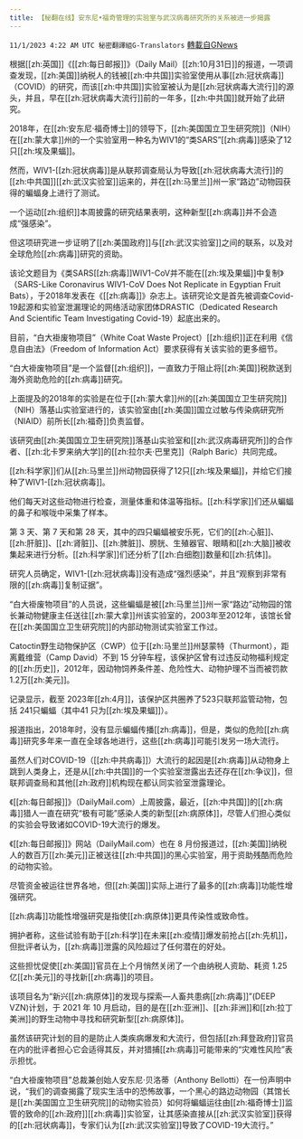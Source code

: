 ```yaml
---
title: 【秘翻在线】安东尼•福奇管理的实验室与武汉病毒研究所的关系被进一步揭露
---
```

`11/1/2023 4:22 AM UTC 秘密翻譯組G-Translators` [轉載自GNews](https://gnews.org/articles/1906446)

根据[[zh:英国]]《[[zh:每日邮报]]》（Daily Mail）[[zh:10月31日]]的报道，一项调查发现，[[zh:美国]]纳税人的钱被[[zh:中共国]]实验室使用从事[[zh:冠状病毒]]（COVID）的研究，而该[[zh:中共国]]实验室被认为是[[zh:冠状病毒大流行]]的源头，并且，早在[[zh:冠状病毒大流行]]前的一年多，[[zh:中共国]]就开始了此研究。

2018年，在[[zh:安东尼·福奇博士]]的领导下，[[zh:美国国立卫生研究院]]（NIH）在[[zh:蒙大拿]]州的一个实验室用一种名为WIV1的“类SARS”[[zh:病毒]]感染了12只[[zh:埃及果蝠]]。

然而，WIV1-[[zh:冠状病毒]]是从联邦调查局认为导致[[zh:冠状病毒大流行]]的[[zh:中共国]][[zh:武汉实验室]]运来的，并在[[zh:马里兰]]州一家“路边”动物园获得的蝙蝠身上进行了测试。

一个运动[[zh:组织]]本周披露的研究结果表明，这种新型[[zh:病毒]]并不会造成“强感染”。

但这项研究进一步证明了[[zh:美国政府]]与[[zh:武汉实验室]]之间的联系，以及对全球危险[[zh:病毒]]研究的资助。

该论文题目为《类SARS[[zh:病毒]]WIV1-CoV并不能在[[zh:埃及果蝠]]中复制》（SARS-Like Coronavirus WIV1-CoV Does Not Replicate in Egyptian Fruit Bats），于2018年发表在《[[zh:病毒]]》杂志上。该研究论文是首先被调查Covid-19起源和实验室泄漏理论的网络活动家团体DRASTIC（Dedicated Research And Scientific Team Investigating Covid-19）起底出来的。

目前，“白大褂废物项目”（White Coat Waste Project）[[zh:组织]]正在利用《信息自由法》（Freedom of Information Act）要求获得有关该实验的更多细节。

“白大褂废物项目”是一个监督[[zh:组织]]，一直致力于阻止将[[zh:美国]]税款送到海外资助危险的[[zh:病毒]]研究。

上面提及的2018年的实验是在位于[[zh:蒙大拿]]州的[[zh:美国国立卫生研究院]]（NIH）落基山实验室进行的，该实验室由[[zh:美国]]国立过敏与传染病研究所（NIAID）前所长[[zh:福奇]]负责监督。

该研究由[[zh:美国国立卫生研究院]]落基山实验室和[[zh:武汉病毒研究所]]的合作者、[[zh:北卡罗来纳大学]]的[[zh:拉尔夫·巴里克]]（Ralph Baric）共同完成。

[[zh:科学家]]们从[[zh:马里兰]]州动物园获得了12只[[zh:埃及果蝠]]，并给它们接种了WIV1-[[zh:冠状病毒]]。

他们每天对这些动物进行检查，测量体重和体温等指标。[[zh:科学家]]们还从蝙蝠的鼻子和喉咙中采集了样本。

第 3 天、第 7 天和第 28 天，其中的四只蝙蝠被安乐死，它们的[[zh:心脏]]、[[zh:肝脏]]、[[zh:肾脏]]、[[zh:脾脏]]、膀胱、生殖器官、眼睛和[[zh:大脑]]被收集起来进行分析。[[zh:科学家]]们还分析了[[zh:白细胞]]数量和[[zh:抗体]]。

研究人员确定，WIV1-[[zh:冠状病毒]]没有造成“强烈感染”，并且“观察到非常有限的[[zh:病毒]]复制证据”。

“白大褂废物项目”的人员说，这些蝙蝠是被[[zh:马里兰]]州一家“路边”动物园的馆长兼动物健康主任送往[[zh:蒙大拿]]州该实验室的，2003年至2012年，该馆长曾在[[zh:美国国立卫生研究院]]的内部动物测试实验室工作过。

Catoctin野生动物保护区（CWP）位于[[zh:马里兰]]州瑟蒙特（Thurmont），距离戴维营（Camp David）不到 15 分钟车程，该保护区曾有过违反动物福利规定的[[zh:历史]]，2012年，因动物饲养条件差、危险性大、动物护理不当而被罚款1.2万[[zh:美元]]。

记录显示，截至 2023年[[zh:4月]]，该保护区共圈养了523只联邦监管动物，包括 241只蝙蝠（其中41 只为[[zh:埃及果蝠]]）。

报道指出，2018年时，没有显示蝙蝠传播[[zh:病毒]]，但是，类似的危险[[zh:病毒]]研究多年来一直在全球各地进行，这些[[zh:病毒]]可能引发另一场大流行。

虽然人们对COVID-19（[[zh:中共病毒]]）大流行的起因是[[zh:病毒]]从动物身上跳到人类身上，还是从[[zh:中共国]]的一个实验室泄露出去还存在[[zh:争议]]，但联邦调查局和其他[[zh:政府]]机构现在都认同实验室泄露理论。

《[[zh:每日邮报]]》（DailyMail.com）上周披露，最近，[[zh:中共国]]的[[zh:病毒]]猎人一直在研究“极有可能”感染人类的新型[[zh:病原体]]，尽管人们担心类似的实验会导致诸如COVID-19大流行的爆发。

《[[zh:每日邮报]]》网站（DailyMail.com）也在 8 月份报道过，[[zh:美国]]纳税人的数百万[[zh:美元]]正被送往[[zh:中共国]]的黑心实验室，用于资助残酷而危险的动物实验。

尽管资金被运往世界各地，但[[zh:美国]]实际上进行了最多的[[zh:病毒]]功能性增强研究。

[[zh:病毒]]功能性增强研究是指使[[zh:病原体]]更具传染性或致命性。

拥护者称，这些试验有助于[[zh:科学]]在未来[[zh:疫情]]爆发前抢占[[zh:先机]]，但批评者认为，[[zh:病毒]]泄露的风险超过了任何潜在的好处。

这些担忧促使[[zh:美国]]官员在上个月悄然关闭了一个由纳税人资助、耗资 1.25 亿[[zh:美元]]的寻找新[[zh:病毒]]的项目。

该项目名为“新兴[[zh:病原体]]的发现与探索—人畜共患病[[zh:病毒]]”(DEEP VZN)计划，于 2021 年 10 月启动，目的是在[[zh:亚洲]]、[[zh:非洲]]和[[zh:拉丁美洲]]的野生动物中寻找和研究新型[[zh:病原体]]。

虽然该研究计划的目的是防止人类疾病爆发和大流行，但包括[[zh:拜登政府]]官员在内的批评者担心它会适得其反，并对猎捕[[zh:病毒]]可能带来的“灾难性风险”表示担忧。

“白大褂废物项目”总裁兼创始人安东尼·贝洛蒂（Anthony Bellotti）在一份声明中说，“我们的调查揭露了现实生活中的恐怖故事，一个黑心的路边动物园（其馆长是[[zh:美国国立卫生研究院]]的动物实验员）如何将蝙蝠运往由[[zh:福奇博士]]监管的致命的[[zh:政府]][[zh:病毒]]实验室，让其感染直接从[[zh:武汉实验室]]获得的[[zh:冠状病毒]]，专家们认为[[zh:武汉实验室]]导致了COVID-19大流行。”
